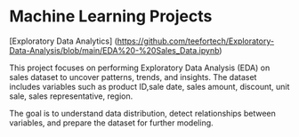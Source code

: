 # Machine Learning Projects
[Exploratory Data Analytics] (https://github.com/teefortech/Exploratory-Data-Analysis/blob/main/EDA%20-%20Sales_Data.ipynb)

This project focuses on performing Exploratory Data Analysis (EDA) on sales dataset to uncover patterns, trends, and insights.
The dataset includes variables such as product ID,sale date, sales amount, discount, unit sale, sales representative, region.

The goal is to understand data distribution, detect relationships between variables, and prepare the dataset for further modeling.
